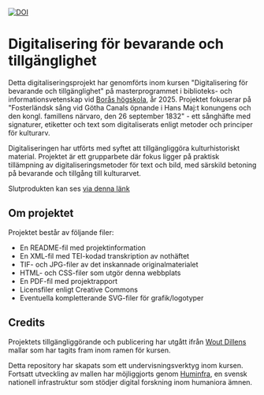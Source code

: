 [![DOI](https://zenodo.org/badge/471756787.svg)](https://zenodo.org/badge/latestdoi/471756787)

# Digitalisering för bevarande och tillgänglighet

Detta digitaliseringsprojekt har genomförts inom kursen "Digitalisering för bevarande och tillgänglighet" på masterprogrammet i biblioteks- och informationsvetenskap vid [Borås högskola](https://www.hb.se/), år 2025. Projektet fokuserar på "Fosterländsk sång vid Götha Canals öpnande i Hans Maj:t konungens och den kongl. famillens närvaro, den 26 september 1832" - ett sånghäfte med signaturer, etiketter och text som digitaliserats enligt metoder och principer för kulturarv.

Digitaliseringen har utförts med syftet att tillgängliggöra kulturhistoriskt material. Projektet är ett grupparbete där fokus ligger på praktisk tillämpning av digitaliseringsmetoder för text och bild, med särskild betoning på bevarande och tillgång till kulturarvet. 

Slutprodukten kan ses [via denna länk](https://magdaat.github.io/Fosterlandsksang/)

## Om projektet
Projektet består av följande filer: 
* En README-fil med projektinformation
* En XML-fil med TEI-kodad transkription av nothäftet
* TIF- och JPG-filer av det inskannade originalmaterialet
* HTML- och CSS-filer som utgör denna webbplats
* En PDF-fil med projektrapport
* Licensfiler enligt Creative Commons
* Eventuella kompletterande SVG-filer för grafik/logotyper

## Credits
Projektets tillgängliggörande och publicering har utgått ifrån [Wout Dillens](https://github.com/WoutDLN) mallar som har tagits fram inom ramen för kursen.

Detta repository har skapats som ett undervisningsverktyg inom kursen. Fortsatt utveckling av mallen har möjliggjorts genom [Huminfra](https://www.huminfra.se), en svensk nationell infrastruktur som stödjer digital forskning inom humaniora ämnen.
